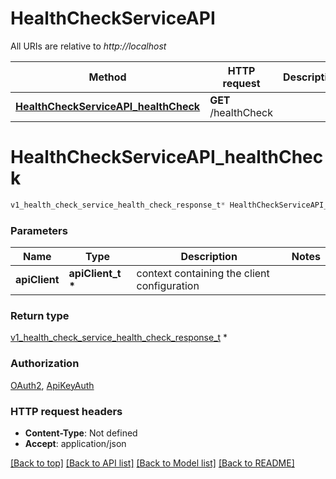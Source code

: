 # HealthCheckServiceAPI

All URIs are relative to *http://localhost*

Method | HTTP request | Description
------------- | ------------- | -------------
[**HealthCheckServiceAPI_healthCheck**](HealthCheckServiceAPI.md#HealthCheckServiceAPI_healthCheck) | **GET** /healthCheck | 


# **HealthCheckServiceAPI_healthCheck**
```c
v1_health_check_service_health_check_response_t* HealthCheckServiceAPI_healthCheck(apiClient_t *apiClient);
```

### Parameters
Name | Type | Description  | Notes
------------- | ------------- | ------------- | -------------
**apiClient** | **apiClient_t \*** | context containing the client configuration |

### Return type

[v1_health_check_service_health_check_response_t](v1_health_check_service_health_check_response.md) *


### Authorization

[OAuth2](../README.md#OAuth2), [ApiKeyAuth](../README.md#ApiKeyAuth)

### HTTP request headers

 - **Content-Type**: Not defined
 - **Accept**: application/json

[[Back to top]](#) [[Back to API list]](../README.md#documentation-for-api-endpoints) [[Back to Model list]](../README.md#documentation-for-models) [[Back to README]](../README.md)

